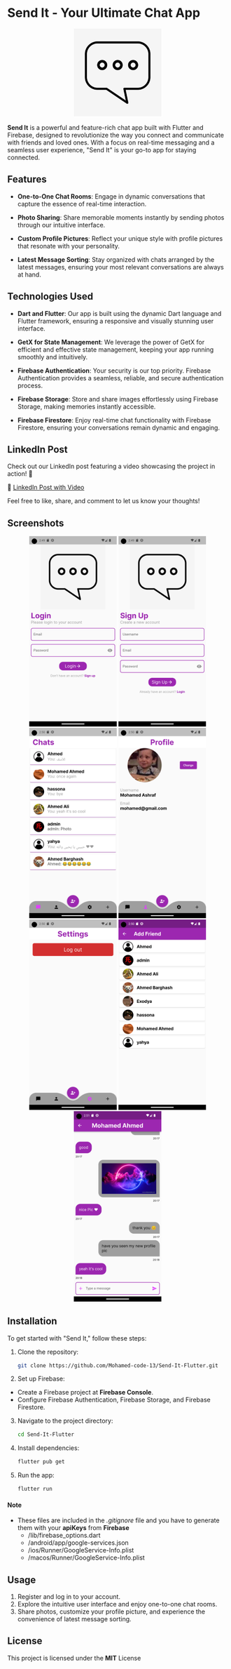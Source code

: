 # Send It - Your Ultimate Chat App

<p align="center"><img width = 200 src="assets/logo.jpg"></p>

**Send It** is a powerful and feature-rich chat app built with Flutter and Firebase, designed to revolutionize the way you connect and communicate with friends and loved ones. With a focus on real-time messaging and a seamless user experience, "Send It" is your go-to app for staying connected.

## Features

- **One-to-One Chat Rooms**: Engage in dynamic conversations that capture the essence of real-time interaction.

- **Photo Sharing**: Share memorable moments instantly by sending photos through our intuitive interface.

- **Custom Profile Pictures**: Reflect your unique style with profile pictures that resonate with your personality.

- **Latest Message Sorting**: Stay organized with chats arranged by the latest messages, ensuring your most relevant conversations are always at hand.

## Technologies Used

- **Dart and Flutter**: Our app is built using the dynamic Dart language and Flutter framework, ensuring a responsive and visually stunning user interface.

- **GetX for State Management**: We leverage the power of GetX for efficient and effective state management, keeping your app running smoothly and intuitively.

- **Firebase Authentication**: Your security is our top priority. Firebase Authentication provides a seamless, reliable, and secure authentication process.

- **Firebase Storage**: Store and share images effortlessly using Firebase Storage, making memories instantly accessible.

- **Firebase Firestore**: Enjoy real-time chat functionality with Firebase Firestore, ensuring your conversations remain dynamic and engaging.

## LinkedIn Post

Check out our LinkedIn post featuring a video showcasing the project in action! 🎥

🔗 [LinkedIn Post with Video](https://www.linkedin.com/posts/mohamed-ashraf-gaber-67388818b_flutter-dart-chatapp-activity-7100531643949457408-zAH1?utm_source=share&utm_medium=member_desktop)

Feel free to like, share, and comment to let us know your thoughts!

## Screenshots

<div align="center">
  <img src="screenshots/Screenshot_1.png" alt="Login Screen" width="200"/>
  <img src="screenshots/Screenshot_2.png" alt="Sign Up Screen" width="200"/>
  <img src="screenshots/Screenshot_3.png" alt="All Chats Screen" width="200"/>
  <img src="screenshots/Screenshot_4.png" alt="Profile Screen" width="200"/>
  <img src="screenshots/Screenshot_5.png" alt="Settings Screen" width="200"/>
  <img src="screenshots/Screenshot_6.png" alt="Search a new friend Screen" width="200"/>
  <img src="screenshots/Screenshot_7.png" alt="Chat Room Screen" width="200"/>
</div>

## Installation

To get started with "Send It," follow these steps:

1. Clone the repository:

   ```bash
   git clone https://github.com/Mohamed-code-13/Send-It-Flutter.git
   ```

2. Set up Firebase:

- Create a Firebase project at **Firebase Console**.
- Configure Firebase Authentication, Firebase Storage, and Firebase Firestore.

3. Navigate to the project directory:

   ```bash
   cd Send-It-Flutter
   ```

4. Install dependencies:

   ```bash
   flutter pub get
   ```

5. Run the app:

   ```bash
   flutter run
   ```

#### Note

- These files are included in the _.gitignore_ file and you have to generate them with your **apiKeys** from **Firebase**
  - /lib/firebase_options.dart
  - /android/app/google-services.json
  - /ios/Runner/GoogleService-Info.plist
  - /macos/Runner/GoogleService-Info.plist

## Usage

1. Register and log in to your account.
2. Explore the intuitive user interface and enjoy one-to-one chat rooms.
3. Share photos, customize your profile picture, and experience the convenience of latest message sorting.

## License

This project is licensed under the **MIT** License
